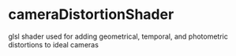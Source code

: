 # cameraDistortionShader
glsl shader used for adding geometrical, temporal, and photometric distortions to ideal cameras
